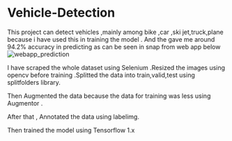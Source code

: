 # Vehicle-Detection

This project can detect vehicles ,mainly among bike ,car ,ski jet,truck,plane because i have used this in training the model . And the gave me around 94.2%  accuracy in predicting as can be seen in snap from web app below
![webapp_prediction](https://user-images.githubusercontent.com/109203404/184489722-87df8a29-0539-4bae-b1b0-a5e6b720270c.png)


I have scraped the whole dataset using Selenium .Resized the images using opencv before training .Splitted the data into train,valid,test using splitfolders library.

Then Augmented the data because the data for training was less using Augmentor .

After that , Annotated the data using labelimg.

Then trained the model using Tensorflow 1.x
